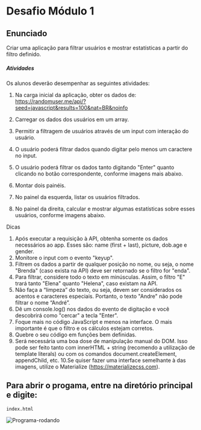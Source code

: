 # Desafio Módulo 1 #

## Enunciado

Criar uma aplicação para filtrar usuários e mostrar estatísticas a partir do filtro definido.

##### Atividades

Os alunos deverão desempenhar as seguintes atividades:

1. Na carga inicial da aplicação, obter os dados de:
https://randomuser.me/api/?seed=javascript&results=100&nat=BR&noinfo

2. Carregar os dados dos usuários em um array.
3. Permitir a filtragem de usuários através de um input com interação do usuário.
4. O usuário poderá filtrar dados quando digitar pelo menos um caractere no input.
5. O usuário poderá filtrar os dados tanto digitando "Enter" quanto clicando no botão correspondente, conforme imagens mais abaixo.
6. Montar dois painéis.
7. No painel da esquerda, listar os usuários filtrados.
8. No painel da direita, calcular e mostrar algumas estatísticas sobre esses usuários, conforme imagens abaixo.

Dicas

1. Após executar a requisição à API, obtenha somente os dados necessários ao app. Esses são: name (first + last), picture, dob.age e gender.
2. Monitore o input com o evento "keyup".
3. Filtrem os dados a partir de qualquer posição no nome, ou seja, o nome "Brenda" (caso exista na API) deve ser retornado se o filtro for "enda".
4. Para filtrar, considere todo o texto em minúsculas. Assim, o filtro "E" trará tanto "Elena" quanto "Helena", caso existam na API.
5. Não faça a “limpeza” do texto, ou seja, devem ser considerados os acentos e caracteres especiais. Portanto, o texto "Andre" não pode filtrar o nome “André”.
6. Dê um console.log() nos dados do evento de digitação e você descobrirá como "cercar" a tecla "Enter".
7. Foque mais no código JavaScript e menos na interface. O mais importante é que o filtro e os cálculos estejam corretos.
8. Quebre o seu código em funções bem definidas.
9. Será necessária uma boa dose de manipulação manual do DOM. Isso pode ser feito tanto com innerHTML + string (recomendo a utilização de template literals) ou com os comandos document.createElement, appendChild, etc.
10.Se quiser fazer uma interface semelhante à das imagens, utilize o Materialize (https://materializecss.com).


## Para abrir o progama, entre na diretório principal e digite:

    index.html 

![Programa-rodando](https://j.gifs.com/zv1XM7.gif)

 


